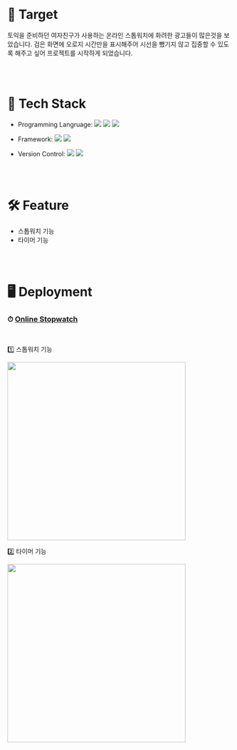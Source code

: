 # 📌 Target

토익을 준비하던 여자친구가 사용하는 온라인 스톱워치에 화려한 광고들이 많은것을 보았습니다. 검은 화면에 오로지 시간만을 표시해주어 시선을 뺐기지 않고 집중할 수 있도록 해주고 싶어 프로젝트를 시작하게 되었습니다.

<br/>
<br/>

# 📖 Tech Stack

- Programming Langruage:
  <img src="https://img.shields.io/badge/HTML5-E34F26?style=flat&logo=html5&logoColor=white" />
  <img src="https://img.shields.io/badge/css3-%231572B6.svg?style=flat&logo=css3&logoColor=white" />
  <img src="https://img.shields.io/badge/javascript-%23323330.svg?style=flat&logo=javascript&logoColor=%23F7DF1E" />

- Framework:
  <img src="https://img.shields.io/badge/react-%2320232a.svg?style=flat&logo=react&logoColor=%2361DAFB" />
  <img src="https://img.shields.io/badge/styled--components-DB7093?style=flat&logo=styled-components&logoColor=white" />

- Version Control:
  <img src="https://img.shields.io/badge/GIT-E44C30?style=flat&logo=git&logoColor=white">
  <img src="https://img.shields.io/badge/GitHub-100000?style=flat&logo=github&logoColor=white">

<br/>
<br/>

# 🛠️ Feature

- 스톱워치 기능
- 타이머 기능

<br>
<br>

# 🖥️ Deployment

### ⏱ [Online Stopwatch](https://kyw0716.github.io/Stopwatch-online/)

<br>

1️⃣ 스톱워치 기능

<img src="./스톱워치%20기능.gif" width="400px"/>

<br>

2️⃣ 타이머 기능

<img src="./타이머%20기능.gif" width="400px"/>
